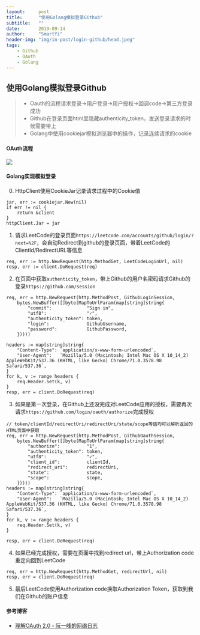 ```yaml
---
layout:     post
title:      "使用Golang模拟登录Github"
subtitle:   ""
date:       2019-09-14
author:     "SmartYi"
header-img: "img/in-post/login-github/head.jpeg"
tags:
    - Github
    - OAuth
    - Golang
---
```


## 使用Golang模拟登录Github
> - Oauth的流程请求登录->用户登录->用户授权->回调code->第三方登录成功
> - Github在登录页面html里隐藏authenticity_token，发送登录请求的时候需要带上
> - Golang中使用cookiejar模拟浏览器中的操作，记录连续请求的cookie

#### OAuth流程

![](https://pic-1255962289.cos.ap-guangzhou.myqcloud.com/20190914200951.png)

#### Golang实现模拟登录
0. HttpClient使用CookieJar记录请求过程中的Cookie值

```
jar, err := cookiejar.New(nil)
if err != nil {
    return &client
}
httpClient.Jar = jar
```

1. 请求LeetCode的登录页面`https://leetcode.com/accounts/github/login/?next=%2F`，会自动Redirect到github的登录页面，带着LeetCode的ClientId/RedirectURL等信息

```
req, err := http.NewRequest(http.MethodGet, LeetCodeLoginUrl, nil)
resp, err := client.DoRequest(req)
```

2. 在页面中获取`authenticity_token`，带上Github的用户名密码请求Github的登录`https://github.com/session`

```
req, err = http.NewRequest(http.MethodPost, GithubLoginSession,
    bytes.NewBuffer([]byte(MapToUrlParam(map[string]string{
        "commit":             "Sign in",
        "utf8":               "✓",
        "authenticity_token": token,
        "login":              GithubUsername,
        "password":           GithubPassword,
    }))))

headers := map[string]string{
    "Content-Type": `application/x-www-form-urlencoded`,
    "User-Agent":   `Mozilla/5.0 (Macintosh; Intel Mac OS X 10_14_2) AppleWebKit/537.36 (KHTML, like Gecko) Chrome/71.0.3578.98 Safari/537.36`,
}
for k, v := range headers {
    req.Header.Set(k, v)
}
resp, err = client.DoRequest(req)
```

3. 如果是第一次登录，在Github上还没完成对LeetCode应用的授权，需要再次请求`https://github.com/login/oauth/authorize`完成授权

```
// token/clientId/redirectUri/redirectUri/state/scope等值均可以解析返回的HTML页面中获取
req, err = http.NewRequest(http.MethodPost, GithubOauthSession,
    bytes.NewBuffer([]byte(MapToUrlParam(map[string]string{
        "authorize":          "1",
        "authenticity_token": token,
        "utf8":               "✓",
        "client_id":          clientId,
        "redirect_uri":       redirectUri,
        "state":              state,
        "scope":              scope,
    }))))
headers := map[string]string{
    "Content-Type": `application/x-www-form-urlencoded`,
    "User-Agent":   `Mozilla/5.0 (Macintosh; Intel Mac OS X 10_14_2) AppleWebKit/537.36 (KHTML, like Gecko) Chrome/71.0.3578.98 Safari/537.36`,
}
for k, v := range headers {
    req.Header.Set(k, v)
}

resp, err = client.DoRequest(req)
```

4. 如果已经完成授权，需要在页面中找到redirect url，带上Authorization code重定向回到LeetCode

```
req, err = http.NewRequest(http.MethodGet, redirectUrl, nil)
resp, err = client.DoRequest(req)
```

5. 最后LeetCode使用Authorization code换取Authorization Token，获取到我们在Github的账户信息

#### 参考博客

- [理解OAuth 2.0 - 阮一峰的网络日志](http://www.ruanyifeng.com/blog/2014/05/oauth_2_0.html)
